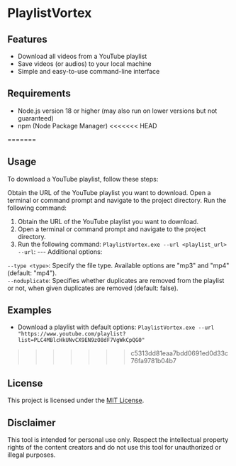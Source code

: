 # PlaylistVortex

## Features

- Download all videos from a YouTube playlist
- Save videos (or audios) to your local machine
- Simple and easy-to-use command-line interface

## Requirements

- Node.js version 18 or higher (may also run on lower versions but not guaranteed)
- npm (Node Package Manager)
<<<<<<< HEAD

=======
## Usage
To download a YouTube playlist, follow these steps:

Obtain the URL of the YouTube playlist you want to download.
Open a terminal or command prompt and navigate to the project directory.
Run the following command:
1. Obtain the URL of the YouTube playlist you want to download.
2. Open a terminal or command prompt and navigate to the project directory.
3. Run the following command:
`
PlaylistVortex.exe --url <playlist_url>
`
`--url`: ---
Additional options:

`--type <type>`: Specify the file type. Available options are "mp3" and "mp4" (default: "mp4").\
`--noduplicate`: Specifies whether duplicates are removed from the playlist or not, when given duplicates are removed (default: false).
## Examples
- Download a playlist with default options:
`PlaylistVortex.exe --url "https://www.youtube.com/playlist?list=PLC4MBlcHkUNvCX9EN9zO8dF7VgWkCpQG0"`
>>>>>>> c5313dd81eaa7bdd0691ed0d33c76fa9781b04b7
## License

This project is licensed under the [MIT License](https://github.com/Schleimfresse/PlaylistVortex/blob/main/LICENSE).

## Disclaimer

This tool is intended for personal use only. Respect the intellectual property rights of the content creators and do not use this tool for unauthorized or illegal purposes.
